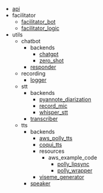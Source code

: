 * [api](api.md)
* facilitator
    * [facilitator_bot](facilitator/facilitator_bot.md)
    * [facilitator_logic](facilitator/facilitator_logic.md)
* utils
    * chatbot
        * backends
            * [chatgpt](utils/chatbot/backends/chatgpt.md)
            * [zero_shot](utils/chatbot/backends/zero_shot.md)
        * [responder](utils/chatbot/responder.md)
    * recording
        * [logger](utils/recording/logger.md)
    * stt
        * backends
            * [pyannote_diarization](utils/stt/backends/pyannote_diarization.md)
            * [record_mic](utils/stt/backends/record_mic.md)
            * [whisper_stt](utils/stt/backends/whisper_stt.md)
        * [transcriber](utils/stt/transcriber.md)
    * tts
        * backends
            * [aws_polly_tts](utils/tts/backends/aws_polly_tts.md)
            * [coqui_tts](utils/tts/backends/coqui_tts.md)
            * resources
                * aws_example_code
                    * [polly_lipsync](utils/tts/backends/resources/aws_example_code/polly_lipsync.md)
                    * [polly_wrapper](utils/tts/backends/resources/aws_example_code/polly_wrapper.md)
            * [viseme_generator](utils/tts/backends/viseme_generator.md)
        * [speaker](utils/tts/speaker.md)

